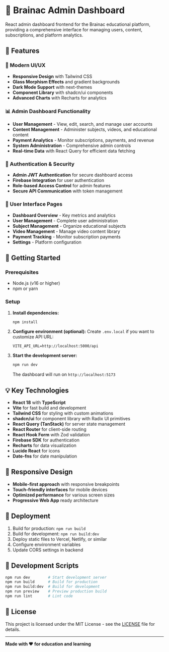 # 🧠 Brainac Admin Dashboard

React admin dashboard frontend for the Brainac educational platform, providing a comprehensive interface for managing users, content, subscriptions, and platform analytics.

## 🌟 Features

### 🎨 Modern UI/UX
- **Responsive Design** with Tailwind CSS
- **Glass Morphism Effects** and gradient backgrounds
- **Dark Mode Support** with next-themes
- **Component Library** with shadcn/ui components
- **Advanced Charts** with Recharts for analytics

### 📊 Admin Dashboard Functionality
- **User Management** - View, edit, search, and manage user accounts
- **Content Management** - Administer subjects, videos, and educational content
- **Payment Analytics** - Monitor subscriptions, payments, and revenue
- **System Administration** - Comprehensive admin controls
- **Real-time Data** with React Query for efficient data fetching

### 🔐 Authentication & Security
- **Admin JWT Authentication** for secure dashboard access
- **Firebase Integration** for user authentication
- **Role-based Access Control** for admin features
- **Secure API Communication** with token management

### 📱 User Interface Pages
- **Dashboard Overview** - Key metrics and analytics
- **User Management** - Complete user administration
- **Subject Management** - Organize educational subjects
- **Video Management** - Manage video content library
- **Payment Tracking** - Monitor subscription payments
- **Settings** - Platform configuration

## 🚀 Getting Started

### Prerequisites
- Node.js (v16 or higher)
- npm or yarn

### Setup

1. **Install dependencies:**
   ```bash
   npm install
   ```

2. **Configure environment (optional):**
   Create `.env.local` if you want to customize API URL:
   ```env
   VITE_API_URL=http://localhost:5000/api
   ```

3. **Start the development server:**
   ```bash
   npm run dev
   ```

   The dashboard will run on `http://localhost:5173`

## 💡 Key Technologies

- **React 18** with **TypeScript**
- **Vite** for fast build and development
- **Tailwind CSS** for styling with custom animations
- **shadcn/ui** for component library with Radix UI primitives
- **React Query (TanStack)** for server state management
- **React Router** for client-side routing
- **React Hook Form** with Zod validation
- **Firebase SDK** for authentication
- **Recharts** for data visualization
- **Lucide React** for icons
- **Date-fns** for date manipulation

## 📱 Responsive Design

- **Mobile-first approach** with responsive breakpoints
- **Touch-friendly interfaces** for mobile devices
- **Optimized performance** for various screen sizes
- **Progressive Web App** ready architecture

## 🚀 Deployment

1. Build for production: `npm run build`
2. Build for development: `npm run build:dev`
3. Deploy static files to Vercel, Netlify, or similar
4. Configure environment variables
5. Update CORS settings in backend

## 🔧 Development Scripts

```bash
npm run dev        # Start development server
npm run build      # Build for production
npm run build:dev  # Build for development
npm run preview    # Preview production build
npm run lint       # Lint code
```

## 📄 License

This project is licensed under the MIT License - see the [LICENSE](LICENSE) file for details.

---

**Made with ❤️ for education and learning**